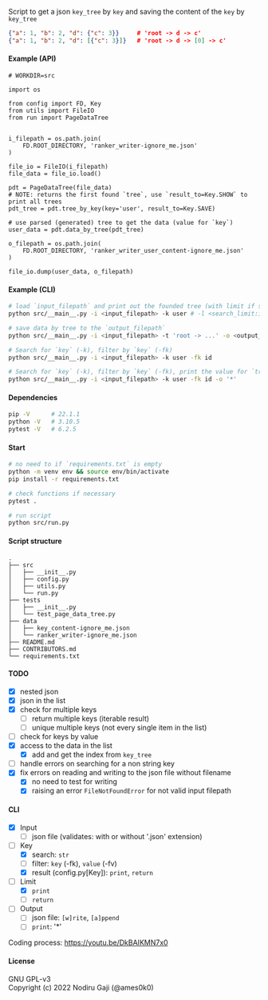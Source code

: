 Script to get a json `key_tree` by `key` and saving the content of the `key` by `key_tree`
```json
{"a": 1, "b": 2, "d": {"c": 3}}		# 'root -> d -> c'
{"a": 1, "b": 2, "d": [{"c": 3}]}	# 'root -> d -> [0] -> c'
```

#### Example (API)
```python3
# WORKDIR=src

import os

from config import FD, Key
from utils import FileIO
from run import PageDataTree


i_filepath = os.path.join(
	FD.ROOT_DIRECTORY, 'ranker_writer-ignore_me.json'
)

file_io = FileIO(i_filepath)
file_data = file_io.load()

pdt = PageDataTree(file_data)
# NOTE: returns the first found `tree`, use `result_to=Key.SHOW` to print all trees
pdt_tree = pdt.tree_by_key(key='user', result_to=Key.SAVE)

# use parsed (generated) tree to get the data (value for `key`)
user_data = pdt.data_by_tree(pdt_tree)

o_filepath = os.path.join(
	FD.ROOT_DIRECTORY, 'ranker_writer_user_content-ignore_me.json'
)

file_io.dump(user_data, o_filepath)
```

#### Example (CLI)
```bash
# load `input_filepath` and print out the founded tree (with limit if setted)
python src/__main__.py -i <input_filepath> -k user # -l <search_limit:int>

# save data by tree to the `output_filepath`
python src/__main__.py -i <input_filepath> -t 'root -> ...' -o <output_filepath>

# Search for `key` (-k), filter by `key` (-fk)
python src/__main__.py -i <input_filepath> -k user -fk id

# Search for `key` (-k), filter by `key` (-fk), print the value for `tree`
python src/__main__.py -i <input_filepath> -k user -fk id -o '*'
```

#### Dependencies
```bash
pip -V		# 22.1.1
python -V	# 3.10.5
pytest -V	# 6.2.5
```

#### Start
```bash
# no need to if `requirements.txt` is empty
python -m venv env && source env/bin/activate
pip install -r requirements.txt

# check functions if necessary
pytest .

# run script
python src/run.py
```

#### Script structure
```
.
├── src
│   ├── __init__.py
│   ├── config.py
│   ├── utils.py
│   └── run.py
├── tests
│   ├── __init__.py
│   └── test_page_data_tree.py
├── data
│   ├── key_content-ignore_me.json
│   └── ranker_writer-ignore_me.json
├── README.md
├── CONTRIBUTORS.md
└── requirements.txt
```

#### TODO
- [x] nested json
- [x] json in the list
- [x] check for multiple keys
	- [ ] return multiple keys (iterable result)
	- [ ] unique multiple keys (not every single item in the list)
- [ ] check for keys by value
- [x] access to the data in the list
	- [x] add and get the index from `key_tree`
- [ ] handle errors on searching for a non string key
- [x] fix errors on reading and writing to the json file without filename
	- [x] no need to test for writing
	- [x] raising an error `FileNotFoundError` for not valid input filepath

#### CLI
- [x] Input
	- [ ] json file (validates: with or without '.json' extension)
- [ ] Key
	- [x] search: `str`
	- [ ] filter: `key` (-fk), `value` (-fv)
	- [x] result (config.py[Key]): `print`, `return`
- [ ] Limit
	- [x] `print`
	- [ ] `return`
- [ ] Output
	- [ ] json file: `[w]rite`, `[a]ppend`
	- [ ] `print`: '\*'

Coding process: https://youtu.be/DkBAIKMN7x0

#### License

GNU GPL-v3
<br />
Copyright (c) 2022 Nodiru Gaji (@ames0k0)
